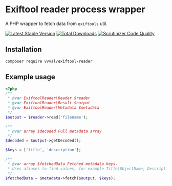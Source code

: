 # Exiftool reader process wrapper
A PHP wrapper to fetch data from `exiftools` util.

[![Latest Stable Version](https://poser.pugx.org/spiral/snapshotter/v/stable)](https://packagist.org/packages/vvval/exiftool-reader) 
[![Total Downloads](https://poser.pugx.org/spiral/snapshotter/downloads)](https://packagist.org/packages/vvval/exiftool-reader) 
[![Scrutinizer Code Quality](https://scrutinizer-ci.com/g/vvval/exiftool-reader/badges/quality-score.png)](https://scrutinizer-ci.com/g/vvval/exiftool-reader) 

## Installation
```
composer require vvval/exiftool-reader
```

## Example usage
```php
<?php
/**
 * @var ExiftoolReader\Reader $reader
 * @var ExiftoolReader\Result $output
 * @var ExiftoolReader\Metadata $metadata
 */
$output = $reader->read('filename');

/**
 * @var array $decoded Full metadata array
 */
$decoded = $output->getDecoded();

$keys = ['title', 'description'];

/**
 * @var array $fetchedData Fetched metadata keys.
 * Uses aliases to find values, for example Title|ObjectName, Description|Caption-Abstract|ImageDescription, etc.
 */
$fetchedData = $metadata->fetch($output, $keys);
```